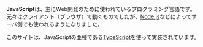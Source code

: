 **JavaScript**は、主にWeb開発のために使われているプログラミング言語です。
元々はクライアント（ブラウザ）で動くものでしたが、[Node.js](https://nodejs.org/)などによってサーバ側でも使われるようになりました。

このサイトは、JavaScriptの亜種である[TypeScript](https://www.typescriptlang.org/)を使って実装されています。
